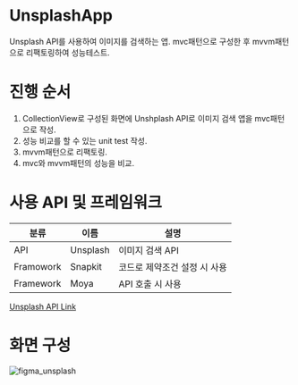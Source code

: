 # UnsplashApp
Unsplash API를 사용하여 이미지를 검색하는 앱. mvc패턴으로 구성한 후 mvvm패턴으로 리팩토링하여 성능테스트.

# 진행 순서
1. CollectionView로 구성된 화면에 Unshplash API로 이미지 검색 앱을 mvc패턴으로 작성.
2. 성능 비교를 할 수 있는 unit test 작성.
3. mvvm패턴으로 리팩토링.
4. mvc와 mvvm패턴의 성능을 비교.

# 사용 API 및 프레임워크
|분류|이름|설명|
|------|---|---|
|API|Unsplash|이미지 검색 API|
|Framowork|Snapkit|코드로 제약조건 설정 시 사용|
|Framework|Moya|API 호출 시 사용|

[Unsplash API Link](https://unsplash.com/developers)

# 화면 구성
![figma_unsplash](https://user-images.githubusercontent.com/59866819/122714391-30c9d280-d2a2-11eb-91ab-ed7e23e79667.png)
